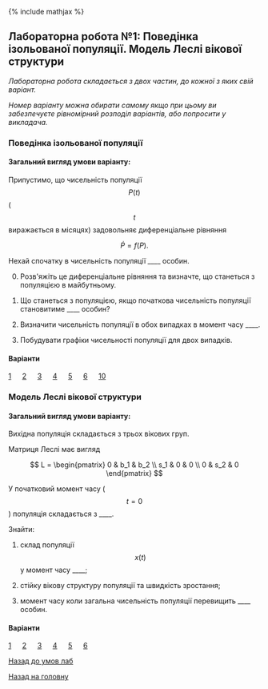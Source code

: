 {% include mathjax %}

## Лабораторна робота №1: Поведінка ізольованої популяції. Модель Леслі вікової структури

_Лабораторна робота складається з двох частин, до кожної з яких свій варіант._

_Номер варіанту можна обирати самому якщо при цьому ви забезпечуєте рівномірний розподіл варіантів, або попросити у викладача._

### Поведінка ізольованої популяції

#### Загальний вигляд умови варіанту:

Припустимо, що чисельність популяції $$P(t)$$ ($$t$$ виражається в місяцях) задовольняє диференціальне рівняння 

$$
\dot P = f(P).
$$

Нехай спочатку в чисельність популяції \_\_\_\_ особин. 

0. Розв'яжіть це диференціальне рівняння та визначте, що станеться з популяцією в майбутньому.

1. Що станеться з популяцією, якщо початкова чисельність популяції становитиме \_\_\_\_ особин?

2. Визначити чисельність популяції в обох випадках в момент часу \_\_\_\_.

3. Побудувати графіки чисельності популяції для двох випадків.

#### Варіанти

[1](isolated/1.md) &emsp; [2](isolated/2.md) &emsp; [3](isolated/3.md) &emsp; [4](isolated/4.md) &emsp; [5](isolated/5.md) &emsp; [6](isolated/6.md) &emsp; [10](isolated/10.md)

### Модель Леслі вікової структури

#### Загальний вигляд умови варіанту:

Вихідна популяція складається з трьох вікових груп.

Матриця Леслі має вигляд

$$
L =
\begin{pmatrix}
	  0 & b_1 & b_2 \\
	s_1 &   0 &   0 \\
	  0 & s_2 &   0
\end{pmatrix}
$$

У початковий момент часу ($$t = 0$$) популяція складається з \_\_\_\_.

Знайти:

1. склад популяції $$x(t)$$ у момент часу \_\_\_\_;

2. стійку вікову структуру популяції та швидкість зростання;

3. момент часу коли загальна чисельність популяції перевищить \_\_\_\_ особин.

#### Варіанти

[1](leslie/1.md) &emsp; [2](leslie/2.md) &emsp; [3](leslie/3.md) &emsp; [4](leslie/4.md) &emsp; [5](leslie/5.md) &emsp; [6](leslie/6.md)

[Назад до умов лаб](../README.md)

[Назад на головну](../../../README.md)